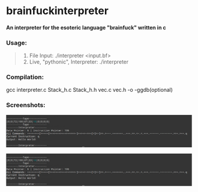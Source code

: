 # brainfuckinterpreter
#### An interpreter for the esoteric language "brainfuck" written in c

### Usage:
>1. File Input: ./interpreter <input.bf>
>2. Live, "pythonic", Interpreter: ./interpreter 

### Compilation:
 gcc interpreter.c Stack_h.c Stack_h.h vec.c vec.h -o -ggdb(optional) <interpreter>
 
### Screenshots:

![As live interpreter](https://raw.githubusercontent.com/ihasdapie/brainfuckinterpreter/master/images/sc2.png)

![With file input](https://raw.githubusercontent.com/ihasdapie/brainfuckinterpreter/master/images/sc2.png)

